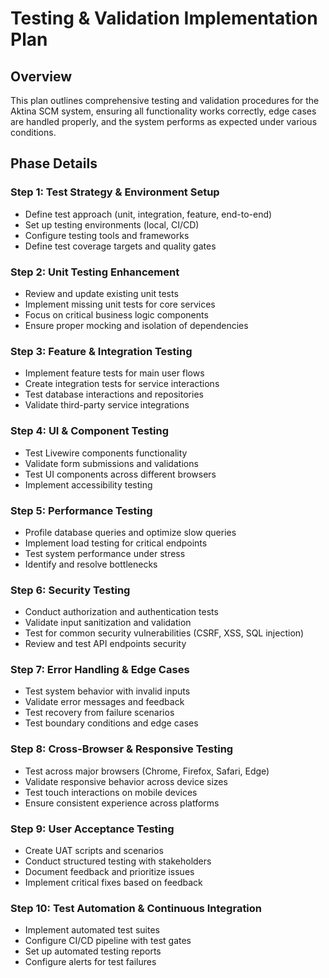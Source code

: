# Testing & Validation Implementation Plan

## Overview
This plan outlines comprehensive testing and validation procedures for the Aktina SCM system, ensuring all functionality works correctly, edge cases are handled properly, and the system performs as expected under various conditions.

## Phase Details

### Step 1: Test Strategy & Environment Setup
- Define test approach (unit, integration, feature, end-to-end)
- Set up testing environments (local, CI/CD)
- Configure testing tools and frameworks
- Define test coverage targets and quality gates

### Step 2: Unit Testing Enhancement
- Review and update existing unit tests
- Implement missing unit tests for core services
- Focus on critical business logic components
- Ensure proper mocking and isolation of dependencies

### Step 3: Feature & Integration Testing
- Implement feature tests for main user flows
- Create integration tests for service interactions
- Test database interactions and repositories
- Validate third-party service integrations

### Step 4: UI & Component Testing
- Test Livewire components functionality
- Validate form submissions and validations
- Test UI components across different browsers
- Implement accessibility testing

### Step 5: Performance Testing
- Profile database queries and optimize slow queries
- Implement load testing for critical endpoints
- Test system performance under stress
- Identify and resolve bottlenecks

### Step 6: Security Testing
- Conduct authorization and authentication tests
- Validate input sanitization and validation
- Test for common security vulnerabilities (CSRF, XSS, SQL injection)
- Review and test API endpoints security

### Step 7: Error Handling & Edge Cases
- Test system behavior with invalid inputs
- Validate error messages and feedback
- Test recovery from failure scenarios
- Test boundary conditions and edge cases

### Step 8: Cross-Browser & Responsive Testing
- Test across major browsers (Chrome, Firefox, Safari, Edge)
- Validate responsive behavior across device sizes
- Test touch interactions on mobile devices
- Ensure consistent experience across platforms

### Step 9: User Acceptance Testing
- Create UAT scripts and scenarios
- Conduct structured testing with stakeholders
- Document feedback and prioritize issues
- Implement critical fixes based on feedback

### Step 10: Test Automation & Continuous Integration
- Implement automated test suites
- Configure CI/CD pipeline with test gates
- Set up automated testing reports
- Configure alerts for test failures
